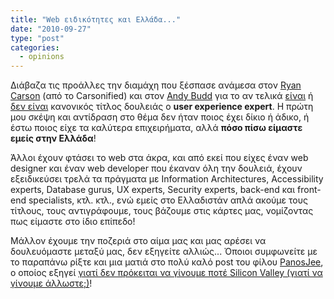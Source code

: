 ```yaml
---
title: "Web ειδικότητες και Ελλάδα..."
date: "2010-09-27"
type: "post"
categories:
  - opinions
---
```


Διάβαζα τις προάλλες την διαμάχη που ξέσπασε ανάμεσα στον [Ryan Carson](http://carsonified.com/team/ryan/ "Ryan Carson") (από το Carsonified) και στον [Andy Budd](http://www.andybudd.com/ "Andy Budd") για το αν τελικά [είναι](http://www.andybudd.com/archives/2010/09/why_i_think_rya/ "UX is a real job") ή [δεν είναι](http://thinkvitamin.com/opinion/ux-professional-isnt-a-real-job/ "UX Professional isn’t a Real Job") κανονικός τίτλος δουλειάς ο **user experience expert**. Η πρώτη μου σκέψη και αντίδραση στο θέμα δεν ήταν ποιος έχει δίκιο ή άδικο, ή έστω ποιος είχε τα καλύτερα επιχειρήματα, αλλά **πόσο πίσω είμαστε εμείς στην Ελλάδα**!

Άλλοι έχουν φτάσει το web στα άκρα, και από εκεί που είχες έναν web designer και έναν web developer που έκαναν όλη την δουλειά, έχουν εξειδικεύσει τρελά τα πράγματα με Information Architectures, Accessibility experts, Database gurus, UX experts, Security experts, back-end και front-end specialists, κτλ. κτλ., ενώ εμείς στο Ελλαδιστάν απλά ακούμε τους τίτλους, τους αντιγράφουμε, τους βάζουμε στις κάρτες μας, νομίζοντας πως είμαστε στο ίδιο επίπεδο!

Μάλλον έχουμε την ποζεριά στο αίμα μας και μας αρέσει να δουλευόμαστε μεταξύ μας, δεν εξηγείτε αλλιώς... Όποιοι συμφωνείτε με το παραπάνω ρίξτε και μια ματιά στο πολύ καλό post του φίλου [PanosJee](http://6pna.com/ "PanosJee"), ο οποίος εξηγεί [γιατί δεν πρόκειται να γίνουμε ποτέ Silicon Valley (γιατί να γίνουμε άλλωστε;)](http://www.webz.gr/2010/09/%CE%B3%CE%B9%CE%B1%CF%84%CE%AF-%CE%B7-%CE%B5%CE%BB%CE%BB%CE%AC%CE%B4%CE%B1-%CE%B4%CE%B5-%CE%B8%CE%B1-%CE%B3%CE%AF%CE%BD%CE%B5%CE%B9-silicon-valley-%CE%BA%CE%B1%CE%B9-%CE%B3%CE%B9%CE%B1-%CE%BD%CE%B1-%CE%B3%CE%AF%CE%BD%CE%B5%CE%B9-%CE%AC%CE%BB%CE%BB%CF%89%CF%83%CF%84%CE%B5 "Γιατί η Ελλάδα δε θα γίνει Silicon Valley και γιατί να γίνει άλλωστε;")!
